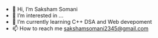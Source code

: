 - 👋 Hi, I’m Saksham Somani
- 👀 I’m interested in ...
- 🌱 I’m currently learning C++ DSA and Web devepoment 
- 📫 How to reach me sakshamsomani2345@gmail.com

